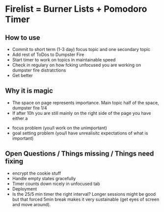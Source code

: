 # Firelist = Burner Lists + Pomodoro Timer

## How to use

- Commit to short term (1-3 day) focus topic and one secondary topic
- Add rest of ToDos to Dumpster Fire
- Start timer to work on topics in maintainable speed
- Check in regulary on how fcking unfocused you are working on dumpster fire distratctions
- Get better

## Why it is magic

- The space on page represents importance. Main topic half of the space, dumpster fire 1/4
- If after 10h you are still mainly on the right side of the page you have either a
+ focus problem (you/I work on the unimportant)
+ goal setting problem (you/I have unrealisitc expectations of what is important)

## Open Questions / Things missing / Things need fixing

- encrypt the cookie stuff
- Handle empty states gracefully
- Timer counts down nicely in unfocused tab
- Deployment
- Is the 25/5 min timer the right interval? Longer sessions might be good but that forced 5min break makes it very sustainable (get eyes of screen and move around).
